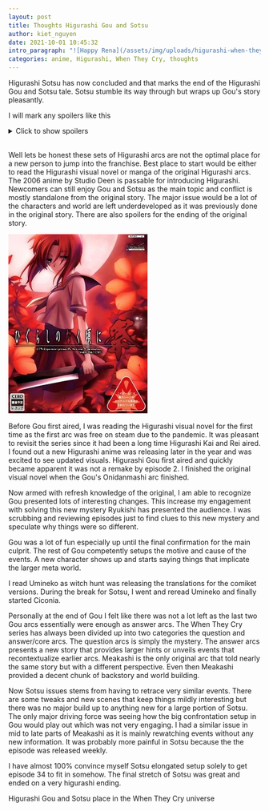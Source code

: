 ```yaml
---
layout: post
title: Thoughts Higurashi Gou and Sotsu
author: kiet_nguyen
date: 2021-10-01 10:45:32
intro_paragraph: "![Happy Rena](/assets/img/uploads/higurashi-when-they-cry-gou.png)"
categories: anime, Higurashi, When They Cry, thoughts
---
```

Higurashi Sotsu has now concluded and that marks the end of the Higurashi Gou and Sotsu tale. Sotsu stumble its way through but wraps up Gou's story pleasantly.

I will mark any spoilers like this

<details>
  <summary>Click to show spoilers</summary>
  <p style="color:red">Rika is incompetent.</p>
</details>

<br>

Well lets be honest these sets of Higurashi arcs are not the optimal place for a new person to jump into the franchise. Best place to start would be either to read the Higurashi visual novel or manga of the original Higurashi arcs. The 2006 anime by Studio Deen is passable for introducing Higurashi. Newcomers can still enjoy Gou and Sotsu as the main topic and conflict is mostly standalone from the original story. The major issue would be a lot of the characters and world are left underdeveloped as it was previously done in the original story.  There are also spoilers for the ending of the original story.

![](/assets/img/uploads/higurashi_matsuri_ps2_cover.jpg)

Before Gou first aired, I was reading the Higurashi visual novel for the first time as the first arc was free on steam due to the pandemic. It was pleasant to revisit the series since it had been a long time Higurashi Kai and Rei aired. I found out a new Higurashi anime was releasing later in the year and was excited to see updated visuals. Higurashi Gou first aired and quickly became apparent it was not a remake by episode 2. I finished the original visual novel when the Gou's Onidanmashi arc finished. 

Now armed with refresh knowledge of the original, I am able to recognize Gou presented lots of interesting changes. This increase my engagement with solving this new mystery Ryukishi has presented the audience. I was scrubbing and reviewing episodes just to find clues to this new mystery and speculate why things were so different.

Gou was a lot of fun especially up until the final confirmation for the main culprit. The rest of Gou competently setups the motive and cause of the events. A new character shows up and starts saying things that implicate the larger meta world.

I read Umineko as witch hunt was releasing the translations for the comiket versions. During the break for Sotsu, I went and reread Umineko and finally started Ciconia.

Personally at the end of Gou I felt like there was not a lot left as the last two Gou arcs essentially were enough as answer arcs. The When They Cry series has always been divided up into two categories the question and answer/core arcs. The question arcs is simply the mystery. The answer arcs presents a new story that provides larger hints or unveils events that recontextualize earlier arcs. Meakashi is the only original arc that told nearly the same story but with a different perspective. Even then Meakashi provided a decent chunk of backstory and world building.

Now Sotsu issues stems from having to retrace very similar events. There are some tweaks and new scenes that keep things mildly interesting but there was no major build up to anything new for a large portion of Sotsu. The only major driving force was seeing how the big confrontation setup in Gou would play out which was not very engaging. I had a similar issue in mid to late parts of Meakashi as it is mainly rewatching events without any new information. It was probably more painful in Sotsu because the the episode was released weekly.

I have almost 100% convince myself Sotsu elongated setup solely to get episode 34 to fit in somehow. The final stretch of Sotsu was great and ended on a very higurashi ending.

Higurashi Gou and Sotsu place in the When They Cry universe